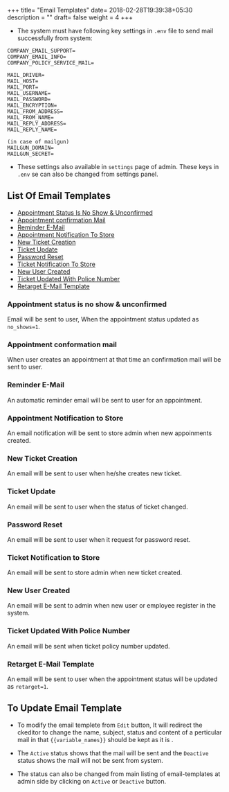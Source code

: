 +++
title= "Email Templates"
date= 2018-02-28T19:39:38+05:30
description = ""
draft= false
weight = 4
+++

* The system must have following key settings in `.env` file to send mail successfully from system:

```
COMPANY_EMAIL_SUPPORT=
COMPANY_EMAIL_INFO=
COMPANY_POLICY_SERVICE_MAIL=

MAIL_DRIVER=
MAIL_HOST=
MAIL_PORT=
MAIL_USERNAME=
MAIL_PASSWORD=
MAIL_ENCRYPTION=
MAIL_FROM_ADDRESS=
MAIL_FROM_NAME=
MAIL_REPLY_ADDRESS=
MAIL_REPLY_NAME=

(in case of mailgun)
MAILGUN_DOMAIN=
MAILGUN_SECRET=
```

* These settings also available in `settings` page of admin. These keys in `.env` se can also be changed from settings panel.

## List Of Email Templates
* [Appointment Status Is No Show & Unconfirmed](/advanced-configuration/email-templates/#a-name-status-no-show-appointment-status-is-no-show-unconfirmed-a)
* [Appointment confirmation Mail](/advanced-configuration/email-templates/#a-name-appointment-confirmation-appointment-conformation-mail-a)
* [Reminder E-Mail](/advanced-configuration/email-templates/#a-name-reminder-email-reminder-e-mail-a)
* [Appointment Notification To Store](/advanced-configuration/email-templates/#a-name-notification-to-store-appointment-notification-to-store-a)
* [New Ticket Creation](/advanced-configuration/email-templates/#a-name-new-ticket-new-ticket-creation-a)
* [Ticket Update](/advanced-configuration/email-templates/#a-name-ticket-update-ticket-update-a)
* [Password Reset](/advanced-configuration/email-templates/#a-name-password-reset-password-reset-a)
* [Ticket Notification To Store](/advanced-configuration/email-templates/#a-name-ticket-notification-to-store-ticket-notification-to-store-a)
* [New User Created](/advanced-configuration/email-templates/#a-name-ticket-notification-to-store-ticket-notification-to-store-a)
* [Ticket Updated With Police Number](/advanced-configuration/email-templates/#a-name-ticket-update-with-policy-ticket-updated-with-police-number-a)
* [Retarget E-Mail Template](/advanced-configuration/email-templates/#a-name-retarget-email-template-retarget-e-mail-template-a)


### <a name="status_no_show">Appointment status is no show & unconfirmed</a>

Email will be sent to user, When the appointment status updated as `no_shows=1`.

### <a name="appointment_confirmation">Appointment conformation mail</a>

When user creates an appointment at that time an confirmation mail will be sent to user.

### <a name="reminder_email">Reminder E-Mail</a>

An automatic reminder email will be sent to user for an appointment.

### <a name="notification_to_store">Appointment Notification to Store</a>

An email notification will be sent to store admin when new appoinments created.

### <a name="new_ticket">New Ticket Creation</a>

An email will be sent to user when he/she creates new ticket.

### <a name="ticket_update">Ticket Update</a>

An email will be sent to user when the status of ticket changed.

### <a name="password_reset">Password Reset</a>

An email will be sent to user when it request for password reset.

### <a name="ticket_notification_to_store">Ticket Notification to Store</a>

An email will be sent to store admin when new ticket created.

### <a name="new_user">New User Created</a>

An email will be sent to admin when new user or employee register in the system.

### <a name="ticket_update_with_policy">Ticket Updated With Police Number</a>

An email will be sent when ticket policy number updated.

### <a name="retarget_email_template">Retarget E-Mail Template</a>

An email will be sent to user when the appointment status will be updated as `retarget=1`.

## To Update Email Template

* To modify the email templete from `Edit` button, It will redirect the ckeditor to change the name, subject, status and content of a perticular mail in that `{{variable_names}}` should be kept as it is .

* The `Active` status shows that the mail will be sent and the `Deactive` status shows the mail will not be sent from system.

* The status can also be changed from main listing of email-templates at admin side by clicking on `Active` or `Deactive` button.
